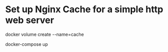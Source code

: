 
# Set up Nginx Cache for a simple http web server

docker volume create --name=cache

docker-compose up